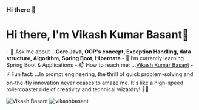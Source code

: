 ### Hi there 👋

<!--
**vikashbasant/vikashbasant** is a ✨ _special_ ✨ repository because its `README.md` (this file) appears on your GitHub profile.

Here are some ideas to get you started:

- 🔭 I’m currently working on ...
- 🌱 I’m currently learning ...
- 👯 I’m looking to collaborate on ...
- 🤔 I’m looking for help with ...
- 💬 Ask me about ...
- 📫 How to reach me: ...
- 😄 Pronouns: ...
- ⚡ Fun fact: ...
-->

<h1 algin="center">Hi there, I'm Vikash Kumar Basant👋</h1>
  - 💬 Ask me about ...<strong>Core Java, OOP's concept, Exception Handling, data structure, Algorithm, Spring Boot, Hibernate </strong>
  - 🌱 I’m currently learning ... <storng>Spring Boot & Applications </storng>
  - 📫 How to reach me: ...<a href="https://www.linkedin.com/in/basantvikash360/" target="_blank">Vikash Kumar Basant</a>
  - ⚡ Fun fact: ...In prompt engineering, the thrill of quick problem-solving and on-the-fly innovation never ceases to amaze me. It's like a high-speed rollercoaster ride of creativity and technical wizardry! 🎢🚀

<p algin="center">
  <img src="" alt="Vikash Basant">
  <img src="https://github-readme-stats.vercel.app/api?username=vikashbasant&show_icons=true" alt="vikashbasant">
</p>
<p algin="center">
  <a href="https://www.linkedin.com/in/basantvikash360/" target="_blank"><img src="[https://icons8.com/icon/xuvGCOXi8Wyg/linkedin](https://icons8.com/icon/xuvGCOXi8Wyg/linkedin)https://icons8.com/icon/xuvGCOXi8Wyg/linkedin" height="30" width="30>LinkedIn</a>
  
</p>
